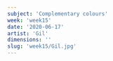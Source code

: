 ```yaml
---
subject: 'Complementary colours'
week: 'week15'
date: '2020-06-17'
artist: 'Gil'
dimensions: ''
slug: 'week15/Gil.jpg'
---
```

